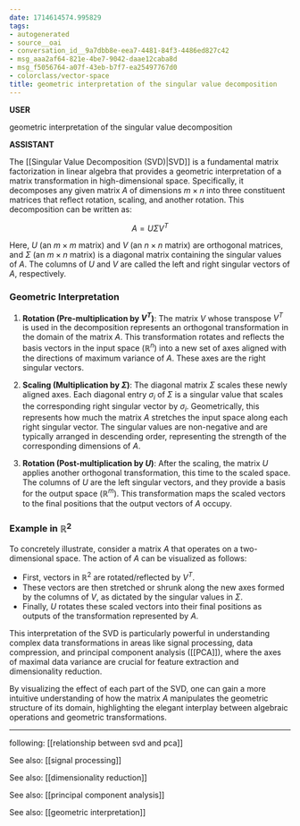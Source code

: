 ```yaml
---
date: 1714614574.995829
tags:
- autogenerated
- source__oai
- conversation_id__9a7dbb8e-eea7-4481-84f3-4486ed827c42
- msg_aaa2af64-821e-4be7-9042-daae12caba8d
- msg_f5056764-a07f-43eb-b7f7-ea25497767d0
- colorclass/vector-space
title: geometric interpretation of the singular value decomposition
---
```


**USER**

geometric interpretation of the singular value decomposition


**ASSISTANT**

The [[Singular Value Decomposition (SVD)|SVD]] is a fundamental matrix factorization in linear algebra that provides a geometric interpretation of a matrix transformation in high-dimensional space. Specifically, it decomposes any given matrix $A$ of dimensions $m \times n$ into three constituent matrices that reflect rotation, scaling, and another rotation. This decomposition can be written as:

$$ A = U \Sigma V^T $$

Here, $U$ (an $m \times m$ matrix) and $V$ (an $n \times n$ matrix) are orthogonal matrices, and $\Sigma$ (an $m \times n$ matrix) is a diagonal matrix containing the singular values of $A$. The columns of $U$ and $V$ are called the left and right singular vectors of $A$, respectively.

### Geometric Interpretation

1. **Rotation (Pre-multiplication by $V^T$)**:
   The matrix $V$ whose transpose $V^T$ is used in the decomposition represents an orthogonal transformation in the domain of the matrix $A$. This transformation rotates and reflects the basis vectors in the input space ($\mathbb{R}^n$) into a new set of axes aligned with the directions of maximum variance of $A$. These axes are the right singular vectors.

2. **Scaling (Multiplication by $\Sigma$)**:
   The diagonal matrix $\Sigma$ scales these newly aligned axes. Each diagonal entry $\sigma_i$ of $\Sigma$ is a singular value that scales the corresponding right singular vector by $\sigma_i$. Geometrically, this represents how much the matrix $A$ stretches the input space along each right singular vector. The singular values are non-negative and are typically arranged in descending order, representing the strength of the corresponding dimensions of $A$.

3. **Rotation (Post-multiplication by $U$)**:
   After the scaling, the matrix $U$ applies another orthogonal transformation, this time to the scaled space. The columns of $U$ are the left singular vectors, and they provide a basis for the output space ($\mathbb{R}^m$). This transformation maps the scaled vectors to the final positions that the output vectors of $A$ occupy.

### Example in $\mathbb{R}^2$

To concretely illustrate, consider a matrix $A$ that operates on a two-dimensional space. The action of $A$ can be visualized as follows:

- First, vectors in $\mathbb{R}^2$ are rotated/reflected by $V^T$.
- These vectors are then stretched or shrunk along the new axes formed by the columns of $V$, as dictated by the singular values in $\Sigma$.
- Finally, $U$ rotates these scaled vectors into their final positions as outputs of the transformation represented by $A$.

This interpretation of the SVD is particularly powerful in understanding complex data transformations in areas like signal processing, data compression, and principal component analysis ([[PCA]]), where the axes of maximal data variance are crucial for feature extraction and dimensionality reduction.

By visualizing the effect of each part of the SVD, one can gain a more intuitive understanding of how the matrix $A$ manipulates the geometric structure of its domain, highlighting the elegant interplay between algebraic operations and geometric transformations.


---


following: [[relationship between svd and pca]]

See also: [[signal processing]]


See also: [[dimensionality reduction]]


See also: [[principal component analysis]]


See also: [[geometric interpretation]]